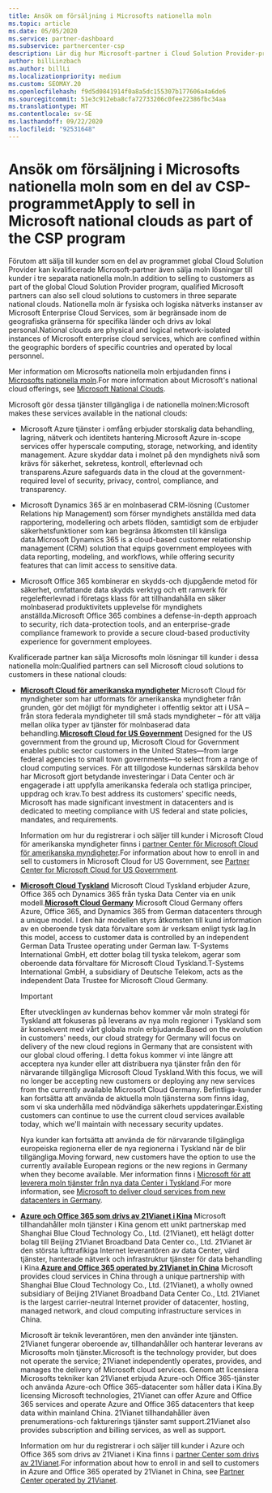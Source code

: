 ```yaml
---
title: Ansök om försäljning i Microsofts nationella moln
ms.topic: article
ms.date: 05/05/2020
ms.service: partner-dashboard
ms.subservice: partnercenter-csp
description: Lär dig hur Microsoft-partner i Cloud Solution Provider-programmet kan sälja till kunder som har registrerats i nationella moln som stöds.
author: billLinzbach
ms.author: billLi
ms.localizationpriority: medium
ms.custom: SEOMAY.20
ms.openlocfilehash: f9d5d0841914f0a8a5dc155307b177606a4a6de6
ms.sourcegitcommit: 51e3c912eba8cfa72733206c0fee22386fbc34aa
ms.translationtype: MT
ms.contentlocale: sv-SE
ms.lasthandoff: 09/22/2020
ms.locfileid: "92531648"
---
```

# <a name="apply-to-sell-in-microsoft-national-clouds-as-part-of-the-csp-program"></a><span data-ttu-id="6731b-103">Ansök om försäljning i Microsofts nationella moln som en del av CSP-programmet</span><span class="sxs-lookup"><span data-stu-id="6731b-103">Apply to sell in Microsoft national clouds as part of the CSP program</span></span>

<span data-ttu-id="6731b-104">Förutom att sälja till kunder som en del av programmet global Cloud Solution Provider kan kvalificerade Microsoft-partner även sälja moln lösningar till kunder i tre separata nationella moln.</span><span class="sxs-lookup"><span data-stu-id="6731b-104">In addition to selling to customers as part of the global Cloud Solution Provider program, qualified Microsoft partners can also sell cloud solutions to customers in three separate national clouds.</span></span> <span data-ttu-id="6731b-105">Nationella moln är fysiska och logiska nätverks instanser av Microsoft Enterprise Cloud Services, som är begränsade inom de geografiska gränserna för specifika länder och drivs av lokal personal.</span><span class="sxs-lookup"><span data-stu-id="6731b-105">National clouds are physical and logical network-isolated instances of Microsoft enterprise cloud services, which are confined within the geographic borders of specific countries and operated by local personnel.</span></span> 

<span data-ttu-id="6731b-106">Mer information om Microsofts nationella moln erbjudanden finns i [Microsofts nationella moln](https://www.microsoft.com/trustcenter/cloudservices/nationalcloud).</span><span class="sxs-lookup"><span data-stu-id="6731b-106">For more information about Microsoft's national cloud offerings, see [Microsoft National Clouds](https://www.microsoft.com/trustcenter/cloudservices/nationalcloud).</span></span>

<span data-ttu-id="6731b-107">Microsoft gör dessa tjänster tillgängliga i de nationella molnen:</span><span class="sxs-lookup"><span data-stu-id="6731b-107">Microsoft makes these services available in the national clouds:</span></span>

-   <span data-ttu-id="6731b-108">Microsoft Azure tjänster i omfång erbjuder storskalig data behandling, lagring, nätverk och identitets hantering.</span><span class="sxs-lookup"><span data-stu-id="6731b-108">Microsoft Azure in-scope services offer hyperscale computing, storage, networking, and identity management.</span></span> <span data-ttu-id="6731b-109">Azure skyddar data i molnet på den myndighets nivå som krävs för säkerhet, sekretess, kontroll, efterlevnad och transparens.</span><span class="sxs-lookup"><span data-stu-id="6731b-109">Azure safeguards data in the cloud at the government-required level of security, privacy, control, compliance, and transparency.</span></span>

-   <span data-ttu-id="6731b-110">Microsoft Dynamics 365 är en molnbaserad CRM-lösning (Customer Relations hip Management) som förser myndighets anställda med data rapportering, modellering och arbets flöden, samtidigt som de erbjuder säkerhetsfunktioner som kan begränsa åtkomsten till känsliga data.</span><span class="sxs-lookup"><span data-stu-id="6731b-110">Microsoft Dynamics 365 is a cloud-based customer relationship management (CRM) solution that equips government employees with data reporting, modeling, and workflows, while offering security features that can limit access to sensitive data.</span></span>

-   <span data-ttu-id="6731b-111">Microsoft Office 365 kombinerar en skydds-och djupgående metod för säkerhet, omfattande data skydds verktyg och ett ramverk för regelefterlevnad i företags klass för att tillhandahålla en säker molnbaserad produktivitets upplevelse för myndighets anställda.</span><span class="sxs-lookup"><span data-stu-id="6731b-111">Microsoft Office 365 combines a defense-in-depth approach to security, rich data-protection tools, and an enterprise-grade compliance framework to provide a secure cloud-based productivity experience for government employees.</span></span>

<span data-ttu-id="6731b-112">Kvalificerade partner kan sälja Microsofts moln lösningar till kunder i dessa nationella moln:</span><span class="sxs-lookup"><span data-stu-id="6731b-112">Qualified partners can sell Microsoft cloud solutions to customers in these national clouds:</span></span>

-   <span data-ttu-id="6731b-113">[**Microsoft Cloud för amerikanska myndigheter**](https://www.microsoft.com/trustcenter/cloudservices/nationalcloud#Microsoft_Cloud_for_US) Microsoft Cloud för myndigheter som har utformats för amerikanska myndigheter från grunden, gör det möjligt för myndigheter i offentlig sektor att i USA – från stora federala myndigheter till små stads myndigheter – för att välja mellan olika typer av tjänster för molnbaserad data behandling.</span><span class="sxs-lookup"><span data-stu-id="6731b-113">[**Microsoft Cloud for US Government**](https://www.microsoft.com/trustcenter/cloudservices/nationalcloud#Microsoft_Cloud_for_US) Designed for the US government from the ground up, Microsoft Cloud for Government enables public sector customers in the United States—from large federal agencies to small town governments—to select from a range of cloud computing services.</span></span> <span data-ttu-id="6731b-114">För att tillgodose kundernas särskilda behov har Microsoft gjort betydande investeringar i Data Center och är engagerade i att uppfylla amerikanska federala och statliga principer, uppdrag och krav.</span><span class="sxs-lookup"><span data-stu-id="6731b-114">To best address its customers' specific needs, Microsoft has made significant investment in datacenters and is dedicated to meeting compliance with US federal and state policies, mandates, and requirements.</span></span> 

    <span data-ttu-id="6731b-115">Information om hur du registrerar i och säljer till kunder i Microsoft Cloud för amerikanska myndigheter finns i [partner Center för Microsoft Cloud för amerikanska myndigheter](partner-center-for-microsoft-us-govt-cloud.md).</span><span class="sxs-lookup"><span data-stu-id="6731b-115">For information about how to enroll in and sell to customers in Microsoft Cloud for US Government, see [Partner Center for Microsoft Cloud for US Government](partner-center-for-microsoft-us-govt-cloud.md).</span></span>

-   <span data-ttu-id="6731b-116">[**Microsoft Cloud Tyskland**](https://www.microsoft.com/trustcenter/cloudservices/nationalcloud#Microsoft_Cloud_Germany) Microsoft Cloud Tyskland erbjuder Azure, Office 365 och Dynamics 365 från tyska Data Center via en unik modell.</span><span class="sxs-lookup"><span data-stu-id="6731b-116">[**Microsoft Cloud Germany**](https://www.microsoft.com/trustcenter/cloudservices/nationalcloud#Microsoft_Cloud_Germany) Microsoft Cloud Germany offers Azure, Office 365, and Dynamics 365 from German datacenters through a unique model.</span></span> <span data-ttu-id="6731b-117">I den här modellen styrs åtkomsten till kund information av en oberoende tysk data förvaltare som är verksam enligt tysk lag.</span><span class="sxs-lookup"><span data-stu-id="6731b-117">In this model, access to customer data is controlled by an independent German Data Trustee operating under German law.</span></span> <span data-ttu-id="6731b-118">T-Systems International GmbH, ett dotter bolag till tyska telekom, agerar som oberoende data förvaltare för Microsoft Cloud Tyskland.</span><span class="sxs-lookup"><span data-stu-id="6731b-118">T-Systems International GmbH, a subsidiary of Deutsche Telekom, acts as the independent Data Trustee for Microsoft Cloud Germany.</span></span>

    > [!IMPORTANT]  
    > <span data-ttu-id="6731b-119">Efter utvecklingen av kundernas behov kommer vår moln strategi för Tyskland att fokuseras på leverans av nya moln regioner i Tyskland som är konsekvent med vårt globala moln erbjudande.</span><span class="sxs-lookup"><span data-stu-id="6731b-119">Based on the evolution in customers' needs, our cloud strategy for Germany will focus on delivery of the new cloud regions in Germany that are consistent with our global cloud offering.</span></span> <span data-ttu-id="6731b-120">I detta fokus kommer vi inte längre att acceptera nya kunder eller att distribuera nya tjänster från den för närvarande tillgängliga Microsoft Cloud Tyskland.</span><span class="sxs-lookup"><span data-stu-id="6731b-120">With this focus, we will no longer be accepting new customers or deploying any new services from the currently available Microsoft Cloud Germany.</span></span> <span data-ttu-id="6731b-121">Befintliga-kunder kan fortsätta att använda de aktuella moln tjänsterna som finns idag, som vi ska underhålla med nödvändiga säkerhets uppdateringar.</span><span class="sxs-lookup"><span data-stu-id="6731b-121">Existing customers can continue to use the current cloud services available today, which we'll maintain with necessary security updates.</span></span>
    >  
    > <span data-ttu-id="6731b-122">Nya kunder kan fortsätta att använda de för närvarande tillgängliga europeiska regionerna eller de nya regionerna i Tyskland när de blir tillgängliga.</span><span class="sxs-lookup"><span data-stu-id="6731b-122">Moving forward, new customers have the option to use the currently available European regions or the new regions in Germany when they become available.</span></span> <span data-ttu-id="6731b-123">Mer information finns i [Microsoft för att leverera moln tjänster från nya data Center i Tyskland](https://news.microsoft.com/europe/2018/08/31/microsoft-to-deliver-cloud-services-from-new-datacentres-in-germany-in-2019-to-meet-evolving-customer-needs/).</span><span class="sxs-lookup"><span data-stu-id="6731b-123">For more information, see [Microsoft to deliver cloud services from new datacenters in Germany](https://news.microsoft.com/europe/2018/08/31/microsoft-to-deliver-cloud-services-from-new-datacentres-in-germany-in-2019-to-meet-evolving-customer-needs/).</span></span>

    
-   <span data-ttu-id="6731b-124">[**Azure och Office 365 som drivs av 21Vianet i Kina**](https://www.microsoft.com/trustcenter/cloudservices/nationalcloud#Microsoft_Cloud_for_China) Microsoft tillhandahåller moln tjänster i Kina genom ett unikt partnerskap med Shanghai Blue Cloud Technology Co., Ltd. (21Vianet), ett helägt dotter bolag till Beijing 21Vianet Broadband Data Center co., Ltd. 21Vianet är den största lufttrafikiga Internet leverantören av data Center, värd tjänster, hanterade nätverk och infrastruktur tjänster för data behandling i Kina.</span><span class="sxs-lookup"><span data-stu-id="6731b-124">[**Azure and Office 365 operated by 21Vianet in China**](https://www.microsoft.com/trustcenter/cloudservices/nationalcloud#Microsoft_Cloud_for_China) Microsoft provides cloud services in China through a unique partnership with Shanghai Blue Cloud Technology Co., Ltd. (21Vianet), a wholly owned subsidiary of Beijing 21Vianet Broadband Data Center Co., Ltd. 21Vianet is the largest carrier-neutral Internet provider of datacenter, hosting, managed network, and cloud computing infrastructure services in China.</span></span> 

    <span data-ttu-id="6731b-125">Microsoft är teknik leverantören, men den använder inte tjänsten. 21Vianet fungerar oberoende av, tillhandahåller och hanterar leverans av Microsofts moln tjänster.</span><span class="sxs-lookup"><span data-stu-id="6731b-125">Microsoft is the technology provider, but does not operate the service; 21Vianet independently operates, provides, and manages the delivery of Microsoft cloud services.</span></span> <span data-ttu-id="6731b-126">Genom att licensiera Microsofts tekniker kan 21Vianet erbjuda Azure-och Office 365-tjänster och använda Azure-och Office 365-datacenter som håller data i Kina.</span><span class="sxs-lookup"><span data-stu-id="6731b-126">By licensing Microsoft technologies, 21Vianet can offer Azure and Office 365 services and operate Azure and Office 365 datacenters that keep data within mainland China.</span></span> <span data-ttu-id="6731b-127">21Vianet tillhandahåller även prenumerations-och fakturerings tjänster samt support.</span><span class="sxs-lookup"><span data-stu-id="6731b-127">21Vianet also provides subscription and billing services, as well as support.</span></span>

    <span data-ttu-id="6731b-128">Information om hur du registrerar i och säljer till kunder i Azure och Office 365 som drivs av 21Vianet i Kina finns i [partner Center som drivs av 21Vianet](/previous-versions/windows/it-pro/windows-home-server/ff357696(v=ws.11)).</span><span class="sxs-lookup"><span data-stu-id="6731b-128">For information about how to enroll in and sell to customers in Azure and Office 365 operated by 21Vianet in China, see [Partner Center operated by 21Vianet](/previous-versions/windows/it-pro/windows-home-server/ff357696(v=ws.11)).</span></span>